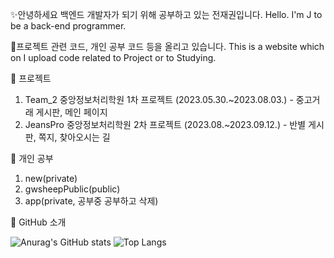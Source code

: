 ✨안녕하세요 백엔드 개발자가 되기 위해 공부하고 있는 전재권입니다. Hello. I'm J to be a back-end programmer.
   
🎈프로젝트 관련 코드, 개인 공부 코드 등을 올리고 있습니다. This is a website which on I upload code related to Project or to Studying.
   
🌱 프로젝트
1. Team_2 중앙정보처리학원 1차 프로젝트 (2023.05.30.~2023.08.03.) - 중고거래 게시판, 메인 페이지
2. JeansPro 중앙정보처리학원 2차 프로젝트 (2023.08.~2023.09.12.) - 반별 게시판, 쪽지, 찾아오시는 길

🌱 개인 공부
1. new(private)
2. gwsheepPublic(public)
3. app(private, 공부중 공부하고 삭제)

🔭 GitHub 소개


![Anurag's GitHub stats](https://github-readme-stats.vercel.app/api?username=gwsheep&show_icons=true&theme=vue) 
![Top Langs](https://github-readme-stats.vercel.app/api/top-langs/?username=gwsheep&layout=compact&theme=vue)

  
<!--
**gwsheep/gwsheep** is a ✨ _special_ ✨ repository because its `README.md` (this file) appears on your GitHub profile.
** https://docs.github.com/en 참고사이트

Here are some ideas to get you started:

- 🔭 I’m currently working on ...
- 🌱 I’m currently learning ...
- 👯 I’m looking to collaborate on ...
- 🤔 I’m looking for help with ...
- 💬 Ask me about ...
- 📫 How to reach me: ...
- 😄 Pronouns: ...
- ⚡ Fun fact: ...
-->
